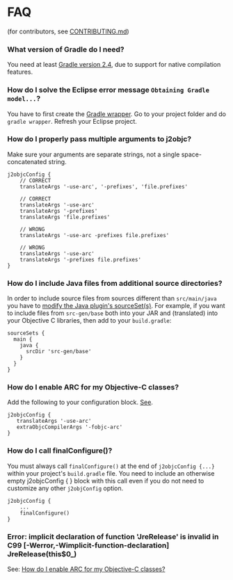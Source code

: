 # FAQ
(for contributors, see [CONTRIBUTING.md](CONTRIBUTING.md))


### What version of Gradle do I need?

You need at least [Gradle version 2.4](https://discuss.gradle.org/t/gradle-2-4-released/9471),
due to support for native compilation features.


### How do I solve the Eclipse error message ``Obtaining Gradle model...``?

You have to first create the [Gradle wrapper](https://docs.gradle.org/current/userguide/gradle_wrapper.html).
Go to your project folder and do ``gradle wrapper``. Refresh your Eclipse project.


### How do I properly pass multiple arguments to j2objc?

Make sure your arguments are separate strings, not a single space-concatenated string.
```
j2objcConfig {
    // CORRECT
    translateArgs '-use-arc', '-prefixes', 'file.prefixes'

    // CORRECT
    translateArgs '-use-arc'
    translateArgs '-prefixes'
    translateArgs 'file.prefixes'

    // WRONG
    translateArgs '-use-arc -prefixes file.prefixes'
    
    // WRONG
    translateArgs '-use-arc'
    translateArgs '-prefixes file.prefixes'
}
```

### How do I include Java files from additional source directories?

In order to include source files from sources different than ``src/main/java`` you have to
[modify the Java plugin's sourceSet(s)](https://docs.gradle.org/current/userguide/java_plugin.html#N11FD1).
For example, if you want to include files from ``src-gen/base`` both into your JAR and (translated) into
your Objective C libraries, then add to your ``build.gradle``:

```
sourceSets {
  main {
    java {
      srcDir 'src-gen/base'
    }
  }
}
```


### How do I enable ARC for my Objective-C classes?

Add the following to your configuration block. [See](https://developer.apple.com/library/mac/releasenotes/ObjectiveC/RN-TransitioningToARC/Introduction/Introduction.html#//apple_ref/doc/uid/TP40011226-CH1-SW15).

```
j2objcConfig {
   translateArgs '-use-arc'
   extraObjcCompilerArgs '-fobjc-arc'
}
```

### How do I call finalConfigure()?

You must always call `finalConfigure()` at the end of `j2objcConfig {...}` within your project's
`build.gradle` file. You need to include an otherwise empty j2objcConfig { } block with this
call even if you do not need to customize any other `j2objConfig` option.

    j2objcConfig {
        ...
        finalConfigure()
    }


### Error: implicit declaration of function 'JreRelease' is invalid in C99 [-Werror,-Wimplicit-function-declaration] JreRelease(this$0_)

See: [How do I enable ARC for my Objective-C classes?](#how-do-i-enable-arc-for-my-objective-c-classes?)
